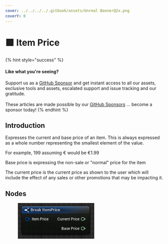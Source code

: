 ```yaml
---
cover: ../../../../.gitbook/assets/Unreal Banner@2x.png
coverY: 0
---
```


# 🟩 Item Price

{% hint style="success" %}
#### Like what you're seeing?

Support us as a [GitHub Sponsor](../../../../become-a-sponsor/) and get instant access to all our assets, exclusive tools and assets, escalated support and issue tracking and our gratitude.\
\
These articles are made possible by our [GitHub Sponsors](../../../../become-a-sponsor/) ... become a sponsor today!
{% endhint %}

## Introduction

Expresses the current and base price of an item. This is always expressed as a whole number representing the smallest element of the value.

For example, 199 assuming € would be €1.99

Base price is expressing the non-sale or "normal" price for the item

The current price is the current price as shown to the user which will include the effect of any sales or other promotions that may be impacting it.

## Nodes

<figure><img src="../../../../.gitbook/assets/image (18) (1) (1).png" alt=""><figcaption></figcaption></figure>

